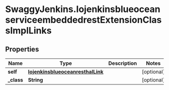 # SwaggyJenkins.IojenkinsblueoceanserviceembeddedrestExtensionClassImplLinks

## Properties
Name | Type | Description | Notes
------------ | ------------- | ------------- | -------------
**self** | [**IojenkinsblueoceanresthalLink**](IojenkinsblueoceanresthalLink.md) |  | [optional] 
**_class** | **String** |  | [optional] 


